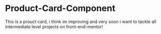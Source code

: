 # Product-Card-Component
This is a prouct card, i think im improving and very soon i want to tackle all intermediate level projects on front-end-mentor!
